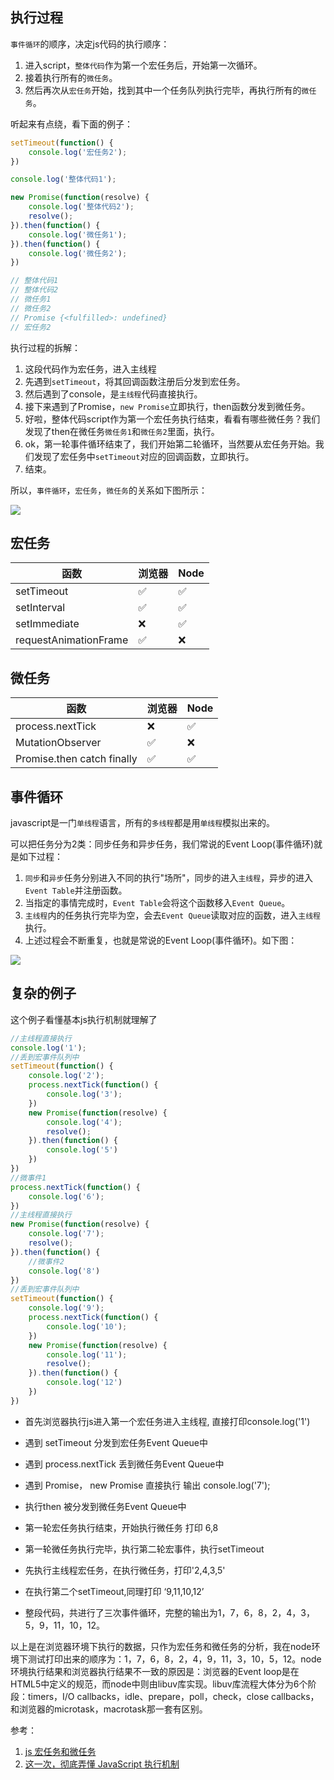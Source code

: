## 执行过程

`事件循环`的顺序，决定js代码的执行顺序：

1. 进入script，`整体代码`作为第一个宏任务后，开始第一次循环。
2. 接着执行所有的`微任务`。
3. 然后再次从`宏任务`开始，找到其中一个任务队列执行完毕，再执行所有的`微任务`。

听起来有点绕，看下面的例子：

```js
setTimeout(function() {
    console.log('宏任务2');
})

console.log('整体代码1');

new Promise(function(resolve) {
    console.log('整体代码2');
    resolve();
}).then(function() {
    console.log('微任务1');
}).then(function() {
    console.log('微任务2');
})

// 整体代码1
// 整体代码2
// 微任务1
// 微任务2
// Promise {<fulfilled>: undefined}
// 宏任务2

```
执行过程的拆解：
1. 这段代码作为宏任务，进入主线程
2. 先遇到`setTimeout`，将其回调函数注册后分发到宏任务。
3. 然后遇到了console，是`主线程`代码直接执行。
4. 接下来遇到了Promise，`new Promise`立即执行，then函数分发到微任务。
5. 好啦，整体代码script作为第一个宏任务执行结束，看看有哪些微任务？我们发现了then在微任务`微任务1`和`微任务2`里面，执行。
6. ok，第一轮事件循环结束了，我们开始第二轮循环，当然要从宏任务开始。我们发现了宏任务中`setTimeout`对应的回调函数，立即执行。
7. 结束。

所以，`事件循环`，`宏任务`，`微任务`的关系如下图所示：

![](https://chao31.github.io/pics/img/202303071611044.png)


## 宏任务

|函数	|浏览器	|Node
| --- | --- | --- |
|setTimeout|✅  |✅  |
|setInterval|✅  |✅  |
|setImmediate|❌  |✅  |
|requestAnimationFrame|✅  |❌  |


## 微任务

|函数	 |浏览器	|Node
| --- | --- | --- |
|process.nextTick	|❌ 	|✅
|MutationObserver	|✅	|❌ 
|Promise.then catch finally	|✅	|✅

## 事件循环

javascript是一门`单线程`语言，所有的`多线程`都是用`单线程`模拟出来的。

可以把任务分为2类：同步任务和异步任务，我们常说的Event Loop(事件循环)就是如下过程：

1. `同步`和`异步`任务分别进入不同的执行"场所"，同步的进入`主线程`，异步的进入`Event Table`并注册函数。
2. 当指定的事情完成时，`Event Table`会将这个函数移入`Event Queue`。
3. `主线程`内的任务执行完毕为空，会去`Event Queue`读取对应的函数，进入`主线程`执行。
4. 上述过程会不断重复，也就是常说的Event Loop(事件循环)。如下图：

![](https://chao31.github.io/pics/img/202303071543546.png)

## 复杂的例子

这个例子看懂基本js执行机制就理解了

```js
//主线程直接执行
console.log('1');
//丢到宏事件队列中
setTimeout(function() {
    console.log('2');
    process.nextTick(function() {
        console.log('3');
    })
    new Promise(function(resolve) {
        console.log('4');
        resolve();
    }).then(function() {
        console.log('5')
    })
})
//微事件1
process.nextTick(function() {
    console.log('6');
})
//主线程直接执行
new Promise(function(resolve) {
    console.log('7');
    resolve();
}).then(function() {
    //微事件2
    console.log('8')
})
//丢到宏事件队列中
setTimeout(function() {
    console.log('9');
    process.nextTick(function() {
        console.log('10');
    })
    new Promise(function(resolve) {
        console.log('11');
        resolve();
    }).then(function() {
        console.log('12')
    })
})
```

- 首先浏览器执行js进入第一个宏任务进入主线程, 直接打印console.log('1')

- 遇到 setTimeout  分发到宏任务Event Queue中

- 遇到 process.nextTick 丢到微任务Event Queue中

- 遇到 Promise， new Promise 直接执行 输出 console.log('7');

- 执行then 被分发到微任务Event Queue中

- 第一轮宏任务执行结束，开始执行微任务 打印 6,8

- 第一轮微任务执行完毕，执行第二轮宏事件，执行setTimeout

- 先执行主线程宏任务，在执行微任务，打印'2,4,3,5'

- 在执行第二个setTimeout,同理打印 ‘9,11,10,12’

- 整段代码，共进行了三次事件循环，完整的输出为1，7，6，8，2，4，3，5，9，11，10，12。

以上是在浏览器环境下执行的数据，只作为宏任务和微任务的分析，我在node环境下测试打印出来的顺序为：1，7，6，8，2，4，9，11，3，10，5，12。node环境执行结果和浏览器执行结果不一致的原因是：浏览器的Event loop是在HTML5中定义的规范，而node中则由libuv库实现。libuv库流程大体分为6个阶段：timers，I/O callbacks，idle、prepare，poll，check，close callbacks，和浏览器的microtask，macrotask那一套有区别。

参考：

1. [js 宏任务和微任务](https://www.cnblogs.com/wangziye/p/9566454.html)
2. [这一次，彻底弄懂 JavaScript 执行机制](https://juejin.cn/post/6844903512845860872)


